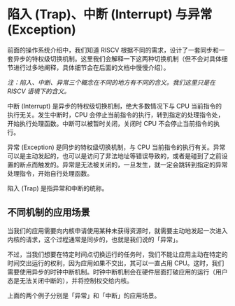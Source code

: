 # 陷入 (Trap)、中断 (Interrupt) 与异常 (Exception)

前面的操作系统介绍中，我们知道 RISCV 根据不同的需求，设计了一套同步和一套异步的特权级切换机制。这里我们会解释一下这两种切换机制（但不会对具体细节进行过多地阐释，具体细节会在后面的文档中慢慢介绍）。

*注：陷入、中断、异常三个概念在不同的地方有不同的含义。我们这里只是在 RISCV 语境下的含义。*

中断 (Interrupt) 是异步的特权级切换机制，绝大多数情况下与 CPU 当前指令的执行无关。发生中断时，CPU 会停止当前指令的执行，转到指定的处理指令处，开始执行处理函数。中断可以被暂时关闭，关闭时 CPU 不会停止当前指令的执行。

异常 (Exception) 是同步的特权级切换机制，与 CPU 当前指令的执行有关。异常可以是主动发起的，也可以是访问了非法地址等错误导致的，或者是碰到了之前设置的断点而触发的。异常是无法被关闭的，一旦发生，就一定会跳转到指定的异常处理指令，开始自行处理函数。

陷入 (Trap) 是指异常和中断的统称。

## 不同机制的应用场景

当我们的应用需要向内核申请使用某种未获得资源时，就需要主动地发起一次进入内核的请求，这个过程通常是同步的，也就是我们说的「异常」。

不过，当我们想要在特定时间点切换运行的任务时，我们不能让应用主动在特定的时间交出运行的权利，因为应用如果不交出，其可以一直占用 CPU。这时，我们需要使用异步的时钟中断机制。时钟中断机制会在硬件层面打破应用的运行（用户态是无法关闭中断的），并将控制权交给内核。

上面的两个例子分别是「异常」和「中断」的应用场景。
